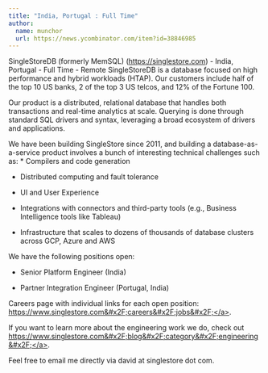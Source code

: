 ```yaml
---
title: "India, Portugal : Full Time"
author:
  name: munchor
  url: https://news.ycombinator.com/item?id=38846985
---
```

SingleStoreDB (formerly MemSQL) (<a href="https:&#x2F;&#x2F;singlestore.com" rel="nofollow">https:&#x2F;&#x2F;singlestore.com</a>) - India, Portugal - Full Time - Remote
SingleStoreDB is a database focused on high performance and hybrid workloads (HTAP). Our customers include half of the top 10 US banks, 2 of the top 3 US telcos, and 12% of the Fortune 100.

Our product is a distributed, relational database that handles both transactions and real-time analytics at scale. Querying is done through standard SQL drivers and syntax, leveraging a broad ecosystem of drivers and applications.

We have been building SingleStore since 2011, and building a database-as-a-service product involves a bunch of interesting technical challenges such as: * Compilers and code generation

* Distributed computing and fault tolerance

* UI and User Experience

* Integrations with connectors and third-party tools (e.g., Business Intelligence tools like Tableau)

* Infrastructure that scales to dozens of thousands of database clusters across GCP, Azure and AWS

We have the following positions open:

* Senior Platform Engineer (India)

* Partner Integration Engineer (Portugal, India)

Careers page with individual links for each open position: <a href="https:&#x2F;&#x2F;www.singlestore.com&#x2F;careers&#x2F;jobs&#x2F;" rel="nofollow">https:&#x2F;&#x2F;www.singlestore.com&#x2F;careers&#x2F;jobs&#x2F;</a>.

If you want to learn more about the engineering work we do, check out <a href="https:&#x2F;&#x2F;www.singlestore.com&#x2F;blog&#x2F;category&#x2F;engineering&#x2F;" rel="nofollow">https:&#x2F;&#x2F;www.singlestore.com&#x2F;blog&#x2F;category&#x2F;engineering&#x2F;</a>.

Feel free to email me directly via david at singlestore dot com.
